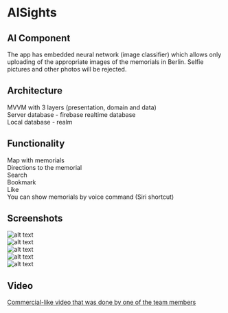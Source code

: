 # AISights

## AI Component
The app has embedded neural network (image classifier) which allows only uploading of the appropriate images of the memorials in Berlin. Selfie pictures and other photos will be rejected.

## Architecture
MVVM with 3 layers (presentation, domain and data) <br>
Server database - firebase realtime database <br>
Local database - realm

## Functionality
Map with memorials <br>
Directions to the memorial <br>
Search <br>
Bookmark <br>
Like <br>
You can show memorials by voice command (Siri shortcut)

## Screenshots
![alt text](Map.png) <br>
![alt text](Search.png) <br>
![alt text](Detail.png) <br>
![alt text](Detail2.png) <br>
![alt text](Search.png) <br>

## Video
[Commercial-like video that was done by one of the team members](https://drive.google.com/file/d/18roVulxg_mbYrNvtO9K6zZxyW0IA0VNp/view?usp=drivesdk)
